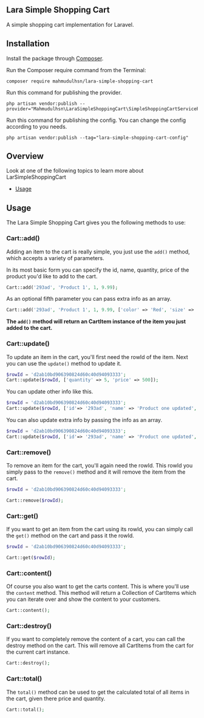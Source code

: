## Lara Simple Shopping Cart

A simple shopping cart implementation for Laravel.

## Installation

Install the package through [Composer](http://getcomposer.org/). 

Run the Composer require command from the Terminal:

    composer require mahmudulhsn/lara-simple-shopping-cart
    
Run this command for publishing the provider.
    
    php artisan vendor:publish --provider="Mahmudulhsn\LaraSimpleShoppingCart\SimpleShoppingCartServiceProvider"

Run this command for publishing the config. You can change the config according to you needs.
    
    php artisan vendor:publish --tag="lara-simple-shopping-cart-config"


## Overview
Look at one of the following topics to learn more about LarSimpleShoppingCart

* [Usage](#usage)

## Usage

The Lara Simple Shopping Cart gives you the following methods to use:

### Cart::add()

Adding an item to the cart is really simple, you just use the `add()` method, which accepts a variety of parameters.

In its most basic form you can specify the id, name, quantity, price of the product you'd like to add to the cart.

```php
Cart::add('293ad', 'Product 1', 1, 9.99);
```

As an optional fifth parameter you can pass extra info as an array.

```php
Cart::add('293ad', 'Product 1', 1, 9.99, ['color' => 'Red', 'size' => 'XL']);
```

**The `add()` method will return an CartItem instance of the item you just added to the cart.**

### Cart::update()

To update an item in the cart, you'll first need the rowId of the item.
Next you can use the `update()` method to update it.

```php
$rowId = 'd2ab10bd906390824d60c40d94093333';
Cart::update($rowId, ['quantity' => 5, 'price' => 500]);
```

You can update other info like this.

```php
$rowId = 'd2ab10bd906390824d60c40d94093333';
Cart::update($rowId, ['id'=> '293ad', 'name' => 'Product one updated', 'quantity' => 5, 'price' => 500]);
```
You can also update extra info by passing the info as an array.

```php
$rowId = 'd2ab10bd906390824d60c40d94093333';
Cart::update($rowId, ['id'=> '293ad', 'name' => 'Product one updated', 'quantity' => 5, 'price' => 500, 'extraInfo' => ['color' => 'Red', 'size' => 'XL']]);
```

### Cart::remove()

To remove an item for the cart, you'll again need the rowId. This rowId you simply pass to the `remove()` method and it will remove the item from the cart.

```php
$rowId = 'd2ab10bd906390824d60c40d94093333';

Cart::remove($rowId);
```

### Cart::get()

If you want to get an item from the cart using its rowId, you can simply call the `get()` method on the cart and pass it the rowId.

```php
$rowId = 'd2ab10bd906390824d60c40d94093333';

Cart::get($rowId);
```

### Cart::content()

Of course you also want to get the carts content. This is where you'll use the `content` method. This method will return a Collection of CartItems which you can iterate over and show the content to your customers.

```php
Cart::content();
```

### Cart::destroy()

If you want to completely remove the content of a cart, you can call the destroy method on the cart. This will remove all CartItems from the cart for the current cart instance.

```php
Cart::destroy();
```

### Cart::total()

The `total()` method can be used to get the calculated total of all items in the cart, given there price and quantity.

```php
Cart::total();
```
